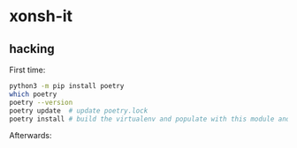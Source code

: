 # xonsh-it

## hacking

First time:

```bash
python3 -m pip install poetry
which poetry
poetry --version
poetry update  # update poetry.lock
poetry install # build the virtualenv and populate with this module and all the dependencies
```

Afterwards:
```bash
```